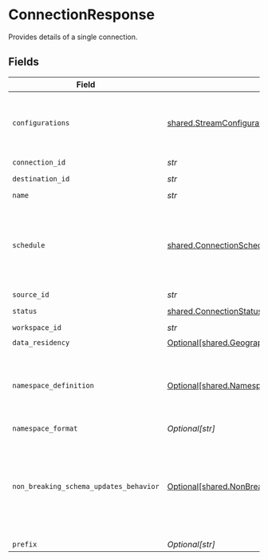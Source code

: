 # ConnectionResponse

Provides details of a single connection.


## Fields

| Field                                                                                                                | Type                                                                                                                 | Required                                                                                                             | Description                                                                                                          |
| -------------------------------------------------------------------------------------------------------------------- | -------------------------------------------------------------------------------------------------------------------- | -------------------------------------------------------------------------------------------------------------------- | -------------------------------------------------------------------------------------------------------------------- |
| `configurations`                                                                                                     | [shared.StreamConfigurations](../../models/shared/streamconfigurations.md)                                           | :heavy_check_mark:                                                                                                   | A list of configured stream options for a connection.                                                                |
| `connection_id`                                                                                                      | *str*                                                                                                                | :heavy_check_mark:                                                                                                   | N/A                                                                                                                  |
| `destination_id`                                                                                                     | *str*                                                                                                                | :heavy_check_mark:                                                                                                   | N/A                                                                                                                  |
| `name`                                                                                                               | *str*                                                                                                                | :heavy_check_mark:                                                                                                   | N/A                                                                                                                  |
| `schedule`                                                                                                           | [shared.ConnectionScheduleResponse](../../models/shared/connectionscheduleresponse.md)                               | :heavy_check_mark:                                                                                                   | schedule for when the the connection should run, per the schedule type                                               |
| `source_id`                                                                                                          | *str*                                                                                                                | :heavy_check_mark:                                                                                                   | N/A                                                                                                                  |
| `status`                                                                                                             | [shared.ConnectionStatusEnum](../../models/shared/connectionstatusenum.md)                                           | :heavy_check_mark:                                                                                                   | N/A                                                                                                                  |
| `workspace_id`                                                                                                       | *str*                                                                                                                | :heavy_check_mark:                                                                                                   | N/A                                                                                                                  |
| `data_residency`                                                                                                     | [Optional[shared.GeographyEnum]](../../models/shared/geographyenum.md)                                               | :heavy_minus_sign:                                                                                                   | N/A                                                                                                                  |
| `namespace_definition`                                                                                               | [Optional[shared.NamespaceDefinitionEnum]](../../models/shared/namespacedefinitionenum.md)                           | :heavy_minus_sign:                                                                                                   | Define the location where the data will be stored in the destination                                                 |
| `namespace_format`                                                                                                   | *Optional[str]*                                                                                                      | :heavy_minus_sign:                                                                                                   | N/A                                                                                                                  |
| `non_breaking_schema_updates_behavior`                                                                               | [Optional[shared.NonBreakingSchemaUpdatesBehaviorEnum]](../../models/shared/nonbreakingschemaupdatesbehaviorenum.md) | :heavy_minus_sign:                                                                                                   | Set how Airbyte handles syncs when it detects a non-breaking schema change in the source                             |
| `prefix`                                                                                                             | *Optional[str]*                                                                                                      | :heavy_minus_sign:                                                                                                   | N/A                                                                                                                  |